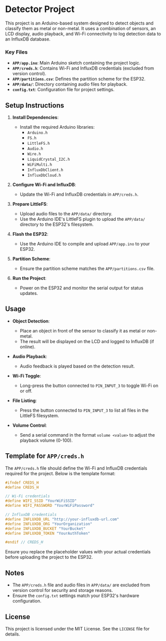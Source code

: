 # Detector Project

This project is an Arduino-based system designed to detect objects and classify them as metal or non-metal. It uses a combination of sensors, an LCD display, audio playback, and Wi-Fi connectivity to log detection data to an InfluxDB database.

### Key Files

- **`APP/app.ino`**: Main Arduino sketch containing the project logic.
- **`APP/creds.h`**: Contains Wi-Fi and InfluxDB credentials (excluded from version control).
- **`APP/partitions.csv`**: Defines the partition scheme for the ESP32.
- **`APP/data/`**: Directory containing audio files for playback.
- **`config.txt`**: Configuration file for project settings.

## Setup Instructions

1. **Install Dependencies**:
   - Install the required Arduino libraries:
     - `Arduino.h`
     - `FS.h`
     - `LittleFS.h`
     - `Audio.h`
     - `Wire.h`
     - `LiquidCrystal_I2C.h`
     - `WiFiMulti.h`
     - `InfluxDbClient.h`
     - `InfluxDbCloud.h`

2. **Configure Wi-Fi and InfluxDB**:
   - Update the Wi-Fi and InfluxDB credentials in `APP/creds.h`.

3. **Prepare LittleFS**:
   - Upload audio files to the `APP/data/` directory.
   - Use the Arduino IDE's LittleFS plugin to upload the `APP/data/` directory to the ESP32's filesystem.

4. **Flash the ESP32**:
   - Use the Arduino IDE to compile and upload `APP/app.ino` to your ESP32.

5. **Partition Scheme**:
   - Ensure the partition scheme matches the `APP/partitions.csv` file.

6. **Run the Project**:
   - Power on the ESP32 and monitor the serial output for status updates.

## Usage

- **Object Detection**:
  - Place an object in front of the sensor to classify it as metal or non-metal.
  - The result will be displayed on the LCD and logged to InfluxDB (if online).

- **Audio Playback**:
  - Audio feedback is played based on the detection result.

- **Wi-Fi Toggle**:
  - Long-press the button connected to `PIN_INPUT_3` to toggle Wi-Fi on or off.

- **File Listing**:
  - Press the button connected to `PIN_INPUT_3` to list all files in the LittleFS filesystem.

- **Volume Control**:
  - Send a serial command in the format `volume <value>` to adjust the playback volume (0-100).

## Template for `APP/creds.h`

The `APP/creds.h` file should define the Wi-Fi and InfluxDB credentials required for the project. Below is the template format:

```cpp
#ifndef CREDS_H
#define CREDS_H

// Wi-Fi credentials
#define WIFI_SSID "YourWiFiSSID"
#define WIFI_PASSWORD "YourWiFiPassword"

// InfluxDB credentials
#define INFLUXDB_URL "http://your-influxdb-url.com"
#define INFLUXDB_ORG "YourOrganization"
#define INFLUXDB_BUCKET "YourBucket"
#define INFLUXDB_TOKEN "YourAuthToken"

#endif // CREDS_H
```

Ensure you replace the placeholder values with your actual credentials before uploading the project to the ESP32.

## Notes

- The `APP/creds.h` file and audio files in `APP/data/` are excluded from version control for security and storage reasons.
- Ensure the `config.txt` settings match your ESP32's hardware configuration.

## License

This project is licensed under the MIT License. See the `LICENSE` file for details.